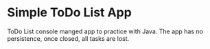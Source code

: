 # Simple ToDo List App
ToDo List console manged app to practice with Java. The app has no persistence, once closed, all tasks are lost.
